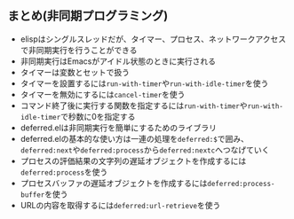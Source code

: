 ## まとめ(非同期プログラミング)
- elispはシングルスレッドだが、タイマー、プロセス、ネットワークアクセスで非同期実行を行うことができる
- 非同期実行はEmacsがアイドル状態のときに実行される
- タイマーは変数とセットで扱う
- タイマーを設置するには`run-with-timer`や`run-with-idle-timer`を使う
- タイマーを無効にするには`cancel-timer`を使う
- コマンド終了後に実行する関数を指定するには`run-with-timer`や`run-with-idle-timer`で秒数に0を指定する
- deferred.elは非同期実行を簡単にするためのライブラリ
- deferred.elの基本的な使い方は一連の処理を`deferred:$`で囲み、`deferred:next`や`deferred:process`から`deferred:nextc`へつなげていく
- プロセスの評価結果の文字列の遅延オブジェクトを作成するには`deferred:process`を使う
- プロセスバッファの遅延オブジェクトを作成するには`deferred:process-buffer`を使う
- URLの内容を取得するには`deferred:url-retrieve`を使う

